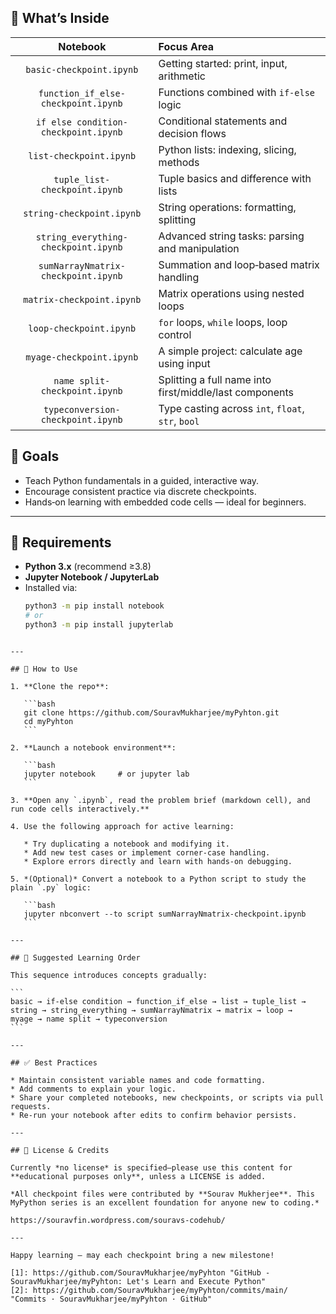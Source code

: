 ## 🚀 What’s Inside

| Notebook | Focus Area |
|:--------:|:------------|
| `basic-checkpoint.ipynb` | Getting started: print, input, arithmetic |
| `function_if_else-checkpoint.ipynb` | Functions combined with `if‑else` logic |
| `if else condition-checkpoint.ipynb` | Conditional statements and decision flows |
| `list-checkpoint.ipynb` | Python lists: indexing, slicing, methods |
| `tuple_list-checkpoint.ipynb` | Tuple basics and difference with lists |
| `string-checkpoint.ipynb` | String operations: formatting, splitting |
| `string_everything-checkpoint.ipynb` | Advanced string tasks: parsing and manipulation |
| `sumNarrayNmatrix-checkpoint.ipynb` | Summation and loop‑based matrix handling |
| `matrix-checkpoint.ipynb` | Matrix operations using nested loops |
| `loop-checkpoint.ipynb` | `for` loops, `while` loops, loop control |
| `myage-checkpoint.ipynb` | A simple project: calculate age using input |
| `name split-checkpoint.ipynb` | Splitting a full name into first/middle/last components |
| `typeconversion-checkpoint.ipynb` | Type casting across `int`, `float`, `str`, `bool` |

## 🎯 Goals

- Teach Python fundamentals in a guided, interactive way.
- Encourage consistent practice via discrete checkpoints.
- Hands‑on learning with embedded code cells — ideal for beginners.

---

## 🔧 Requirements

- **Python 3.x** (recommend ≥3.8)
- **Jupyter Notebook / JupyterLab**
- Installed via:
  ```bash
  python3 -m pip install notebook
  # or
  python3 -m pip install jupyterlab
````

---

## 🧪 How to Use

1. **Clone the repo**:

   ```bash
   git clone https://github.com/SouravMukharjee/myPyhton.git
   cd myPyhton
   ```

2. **Launch a notebook environment**:

   ```bash
   jupyter notebook     # or jupyter lab
   ```

3. **Open any `.ipynb`, read the problem brief (markdown cell), and run code cells interactively.**

4. Use the following approach for active learning:

   * Try duplicating a notebook and modifying it.
   * Add new test cases or implement corner-case handling.
   * Explore errors directly and learn with hands‑on debugging.

5. *(Optional)* Convert a notebook to a Python script to study the plain `.py` logic:

   ```bash
   jupyter nbconvert --to script sumNarrayNmatrix-checkpoint.ipynb
   ```

---

## 🧭 Suggested Learning Order

This sequence introduces concepts gradually:

```
basic → if-else condition → function_if_else → list → tuple_list →
string → string_everything → sumNarrayNmatrix → matrix → loop →
myage → name split → typeconversion
```

---

## ✅ Best Practices

* Maintain consistent variable names and code formatting.
* Add comments to explain your logic.
* Share your completed notebooks, new checkpoints, or scripts via pull requests.
* Re-run your notebook after edits to confirm behavior persists.

---

## 📜 License & Credits

Currently *no license* is specified—please use this content for **educational purposes only**, unless a LICENSE is added.

*All checkpoint files were contributed by **Sourav Mukherjee**. This MyPython series is an excellent foundation for anyone new to coding.*

https://souravfin.wordpress.com/souravs-codehub/

---

Happy learning — may each checkpoint bring a new milestone!

[1]: https://github.com/SouravMukharjee/myPyhton "GitHub - SouravMukharjee/myPyhton: Let's Learn and Execute Python"
[2]: https://github.com/SouravMukharjee/myPyhton/commits/main/ "Commits · SouravMukharjee/myPyhton · GitHub"
